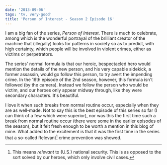 ```yaml
---
date: '2013-09-06'
tags: 'tv, very-good'
title: 'Person of Interest - Season 2 Episode 16'
---
```


I am a big fan of the series, *Person of Interest*. There is much to
celebrate, among which is the wonderful portrayal of the brilliant
creator of the machine that (illegally) looks for patterns in society so
as to predict, with high certainty, which people will be involved in
violent crimes, either as victims or perpetrators.

The series\' normal formula is that our heroic, bespectacled hero would
mention the details of the new person, and his very capable sidekick, a
former assassin, would go follow this person, to try avert the impending
crime. In the 16th episode of the 2nd season, however, this formula
isn\'t followed (by the camera). Instead we follow the person who would
be victim, and our heroes only appear midway through, like they were
secondary characters. It\'s beautiful.

I love it when such breaks from normal routine occur, especially when
they are as well-made. Not to say this is the best episode of this
series so far (I can think of a few which were superior), nor was this
the first time such a break from normal routine occur (there were some
in the earlier episodes of the season), but it felt fresh enough to be
worth a mention in this blog of mine. What added to the excitement is
that it was the first time in the series that a so-called Relevant[^1]
crime prevention was showed.

[^1]: This means *relevant* to (U.S.) national security. This is as
    opposed to the sort solved by our heroes, which only involve civil
    cases.

